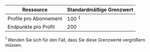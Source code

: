 Ressource| Standardmäßige Grenzwert
---|---
Profile pro Abonnement | 100 <sup>1</sup>
Endpunkte pro Profil| 200

<sup>1</sup> Wenden Sie sich für den Fall, dass Sie diese Grenzwerte vergrößern müssen.